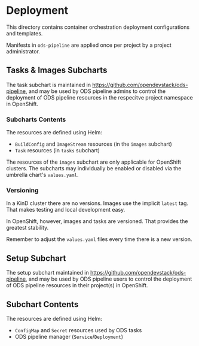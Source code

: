 # Deployment

This directory contains container orchestration deployment configurations and templates.

Manifests in `ods-pipeline` are applied once per project by a project administrator.

## Tasks & Images Subcharts

The task subchart is maintained in https://github.com/opendevstack/ods-pipeline, and may be used by ODS pipeline admins to control the deployment of ODS pipeline resources in the respecitve project namespace in OpenShift.

### Subcharts Contents

The resources are defined using Helm:
* `BuildConfig` and `ImageStream` resources (in the `images` subchart)
* `Task` resources (in `tasks` subchart)

The resources of the `images` subchart are only applicable for OpenShift clusters. The subcharts may individually be enabled or disabled via the umbrella chart's `values.yaml`.

### Versioning

In a KinD cluster there are no versions. Images use the implicit `latest` tag. That makes testing and local development easy.

In OpenShift, however, images and tasks are versioned. That provides the greatest stability.

Remember to adjust the `values.yaml` files every time there is a new version.

## Setup Subchart

The setup subchart maintained in https://github.com/opendevstack/ods-pipeline, and may be used by ODS pipeline users to control the deployment of ODS pipeline resources in their project(s) in OpenShift.

## Subchart Contents

The resources are defined using Helm:
* `ConfigMap` and `Secret` resources used by ODS tasks
* ODS pipeline manager (`Service`/`Deployment`)
